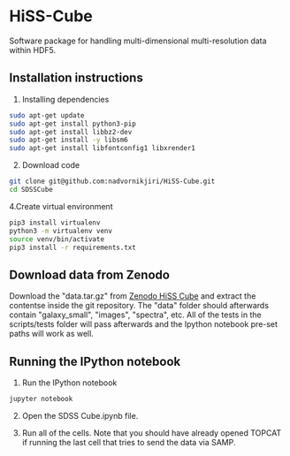 # HiSS-Cube
Software package for handling multi-dimensional multi-resolution data within HDF5.

## Installation instructions

1. Installing dependencies
```bash
sudo apt-get update
sudo apt-get install python3-pip
sudo apt-get install libbz2-dev
sudo apt-get install -y libsm6
sudo apt-get install libfontconfig1 libxrender1
```

2. Download code
```bash
git clone git@github.com:nadvornikjiri/HiSS-Cube.git
cd SDSSCube
```
4.Create virtual environment
```bash
pip3 install virtualenv
python3 -m virtualenv venv
source venv/bin/activate
pip3 install -r requirements.txt
```

## Download data from Zenodo
Download the "data.tar.gz" from [Zenodo HiSS Cube](https://zenodo.org/record/4273993#.X8ESdWhKiUk) and extract the contentse ìnside the git repository. The "data" folder should afterwards contain "galaxy_small", "images", "spectra", etc. All of the tests in the scripts/tests folder will pass afterwards and the Ipython notebook pre-set paths will work as well.


## Running the IPython notebook

1. Run the IPython notebook
```bash
jupyter notebook
````

2. Open the SDSS Cube.ipynb file.

3. Run all of the cells. Note that you should have already opened TOPCAT if running the last cell that tries to send the data via SAMP.



